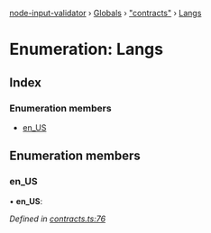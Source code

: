[node-input-validator](../README.md) › [Globals](../globals.md) › ["contracts"](../modules/_contracts_.md) › [Langs](_contracts_.langs.md)

# Enumeration: Langs

## Index

### Enumeration members

* [en_US](_contracts_.langs.md#en_us)

## Enumeration members

###  en_US

• **en_US**:

*Defined in [contracts.ts:76](https://github.com/bitnbytesio/node-input-validator/blob/f6990fa/src/contracts.ts#L76)*
